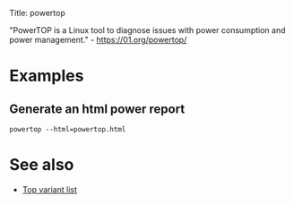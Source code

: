 Title: powertop

"PowerTOP is a Linux tool to diagnose issues with power consumption and power management." - <https://01.org/powertop/>

# Examples

## Generate an html power report

```
powertop --html=powertop.html
```

# See also

- [Top variant list](top-variant-list)
